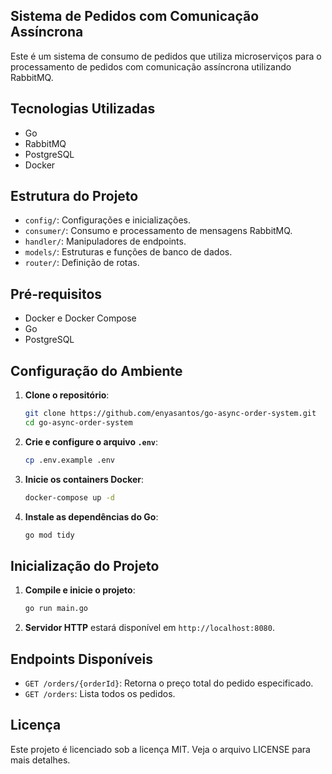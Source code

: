 ## Sistema de Pedidos com Comunicação Assíncrona

Este é um sistema de consumo de pedidos que utiliza microserviços para o processamento de pedidos com comunicação assíncrona utilizando RabbitMQ.

## Tecnologias Utilizadas

- Go
- RabbitMQ
- PostgreSQL
- Docker

## Estrutura do Projeto

- `config/`: Configurações e inicializações.
- `consumer/`: Consumo e processamento de mensagens RabbitMQ.
- `handler/`: Manipuladores de endpoints.
- `models/`: Estruturas e funções de banco de dados.
- `router/`: Definição de rotas.

## Pré-requisitos

- Docker e Docker Compose
- Go
- PostgreSQL

## Configuração do Ambiente

1. **Clone o repositório**:
    ```sh
    git clone https://github.com/enyasantos/go-async-order-system.git
    cd go-async-order-system
    ```

2. **Crie e configure o arquivo `.env`**:
    ```sh
    cp .env.example .env
    ```

3. **Inicie os containers Docker**:
    ```sh
    docker-compose up -d
    ```

4. **Instale as dependências do Go**:
    ```sh
    go mod tidy
    ```

## Inicialização do Projeto

1. **Compile e inicie o projeto**:
    ```sh
    go run main.go
    ```

2. **Servidor HTTP** estará disponível em `http://localhost:8080`.

## Endpoints Disponíveis

- `GET /orders/{orderId}`: Retorna o preço total do pedido especificado.
- `GET /orders`: Lista todos os pedidos.

## Licença

Este projeto é licenciado sob a licença MIT. Veja o arquivo LICENSE para mais detalhes.

